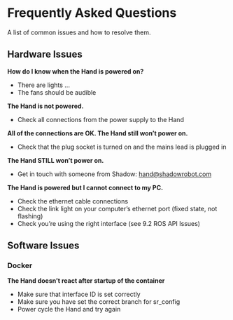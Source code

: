 # Frequently Asked Questions

A list of common issues and how to resolve them.

## Hardware Issues

**How do I know when the Hand is powered on?**

* There are lights ...
* The fans should be audible

**The Hand is not powered.**

* Check all connections from the power supply to the Hand

**All of the connections are OK. The Hand still won’t power on.**

* Check that the plug socket is turned on and the mains lead is plugged in


**The Hand STILL won’t power on.**

* Get in touch with someone from Shadow: hand@shadowrobot.com


**The Hand is powered but I cannot connect to my PC.**

* Check the ethernet cable connections
* Check the link light on your computer’s ethernet port (fixed state, not flashing)
* Check you’re using the right interface (see 9.2 ROS API Issues)

## Software Issues
### Docker

**The Hand doesn’t react after startup of the container**

* Make sure that interface ID is set correctly
* Make sure you have set the correct branch for sr_config
* Power cycle the Hand and try again
